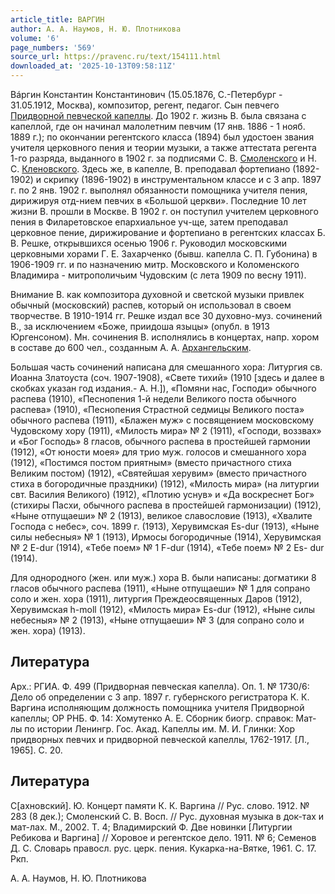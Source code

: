 ```yaml
---
article_title: ВАРГИН
author: А. А. Наумов, Н. Ю. Плотникова
volume: '6'
page_numbers: '569'
source_url: https://pravenc.ru/text/154111.html
downloaded_at: '2025-10-13T09:58:11Z'
---
```


Вáргин Константин Константинович (15.05.1876, С.-Петербург - 31.05.1912, Москва), композитор, регент, педагог. Сын певчего [Придворной певческой капеллы](<https://pravenc.ru/text/Придворная певческая капелла.html>). До 1902 г. жизнь В. была связана с капеллой, где он начинал малолетним певчим (17 янв. 1886 - 1 нояб. 1889 г.); по окончании регентского класса (1894) был удостоен звания учителя церковного пения и теории музыки, а также аттестата регента 1-го разряда, выданного в 1902 г. за подписями С. В. [Смоленского](https://pravenc.ru/text/Смоленского.html) и Н. С. [Кленовского](https://pravenc.ru/text/Кленовского.html). Здесь же, в капелле, В. преподавал фортепиано (1892-1902) и скрипку (1896-1902) в инструментальном классе и с 3 апр. 1897 г. по 2 янв. 1902 г. выполнял обязанности помощника учителя пения, дирижируя отд-нием певчих в «Большой церкви». Последние 10 лет жизни В. прошли в Москве. В 1902 г. он поступил учителем церковного пения в Филаретовское епархиальное уч-ще, затем преподавал церковное пение, дирижирование и фортепиано в регентских классах Б. В. Решке, открывшихся осенью 1906 г. Руководил московскими церковными хорами Г. Е. Захарченко (бывш. капелла С. П. Губонина) в 1906-1909 гг. и по назначению митр. Московского и Коломенского Владимира - митрополичьим Чудовским (с лета 1909 по весну 1911).

Внимание В. как композитора духовной и светской музыки привлек обычный (московский) распев, который он использовал в своем творчестве. В 1910-1914 гг. Решке издал все 30 духовно-муз. сочинений В., за исключением «Боже, приидоша языцы» (опубл. в 1913 Юргенсоном). Мн. сочинения В. исполнялись в концертах, напр. хором в составе до 600 чел., созданным А. А. [Архангельским](https://pravenc.ru/text/Архангельским.html).

Большая часть сочинений написана для смешанного хора: Литургия св. Иоанна Златоуста (соч. 1907-1908), «Свете тихий» (1910 [здесь и далее в скобках указан год издания.- А. Н.]), «Помяни нас, Господи» обычного распева (1910), «Песнопения 1-й недели Великого поста обычного распева» (1910), «Песнопения Страстной седмицы Великого поста» обычного распева (1911), «Блажен муж» с посвящением московскому Чудовскому хору (1911), «Милость мира» № 2 (1911), «Господи, воззвах» и «Бог Господь» 8 гласов, обычного распева в простейшей гармонии (1912), «От юности моея» для трио муж. голосов и смешанного хора (1912), «Постимся постом приятным» (вместо причастного стиха Великим постом) (1912), «Святейшая херувим» (вместо причастного стиха в богородичные праздники) (1912), «Милость мира» (на литургии свт. Василия Великого) (1912), «Плотию уснув» и «Да воскреснет Бог» (стихиры Пасхи, обычного распева в простейшей гармонизации) (1912), «Ныне отпущаеши» № 2 (1913), великое славословие (1913), «Хвалите Господа с небес», соч. 1899 г. (1913), Херувимская Es-dur (1913), «Ныне силы небесныя» № 1 (1913), Ирмосы богородичные (1914), Херувимская № 2 E-dur (1914), «Тебе поем» № 1 F-dur (1914), «Тебе поем» № 2 Es- dur (1914).

Для однородного (жен. или муж.) хора В. были написаны: догматики 8 гласов обычного распева (1911), «Ныне отпущаеши» № 1 для сопрано соло и жен. хора (1911), литургия Преждеосвященных Даров (1912), Херувимская h-moll (1912), «Милость мира» Es-dur (1912), «Ныне силы небесныя» № 2 (1913), «Ныне отпущаеши» № 3 (для сопрано соло и жен. хора) (1913).

## Литература

Арх.: РГИА. Ф. 499 (Придворная певческая капелла). Оп. 1. № 1730/6: Дело об определении с 3 апр. 1897 г. губернского регистратора К. К. Варгина исполняющим должность помощника учителя Придворной капеллы; ОР РНБ. Ф. 14: Хомутенко А. Е. Сборник биогр. справок: Мат-лы по истории Ленингр. Гос. Акад. Капеллы им. М. И. Глинки: Хор придворных певчих и придворной певческой капеллы, 1762-1917. [Л., 1965]. С. 20.

## Литература

С[ахновский]. Ю. Концерт памяти К. К. Варгина // Рус. слово. 1912. № 283 (8 дек.); Смоленский С. В. Восп. // Рус. духовная музыка в док-тах и мат-лах. М., 2002. Т. 4; Владимирский Ф. Две новинки [Литургии Ребикова и Варгина] // Хоровое и регентское дело. 1911. № 6; Семенов Д. С. Словарь правосл. рус. церк. пения. Кукарка-на-Вятке, 1961. С. 17. Ркп.

А. А. Наумов, Н. Ю. Плотникова
